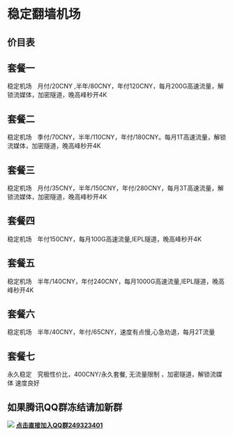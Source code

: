 # 稳定翻墙机场

## 价目表

## 套餐一
稳定机场ㅤ月付/20CNY ,半年/80CNY，年付120CNY，每月200G高速流量，解锁流媒体，加密隧道，晚高峰秒开4K

## 套餐二
稳定机场ㅤ季付/70CNY，半年/110CNY，年付/180CNY。每月1T高速流量，解锁流媒体，加密隧道，晚高峰秒开4K

## 套餐三
稳定机场ㅤ月付/35CNY，半年/150CNY，年付/280CNY，每月3T高速流量，解锁流媒体，加密隧道，晚高峰秒开4K

## 套餐四
稳定机场ㅤ年付150CNY，每月100G高速流量,IEPL隧道，晚高峰秒开4K

## 套餐五
稳定机场ㅤ半年/140CNY，年付240CNY，每月1000G高速流量,IEPL隧道，晚高峰秒开4K

## 套餐六
稳定机场ㅤ半年/40CNY，年付/65CNY，速度有点慢,心急劝退，每月2T流量

## 套餐七
永久稳定ㅤ究极性价比，400CNY/永久套餐, 无流量限制 ，加密隧道，解锁流媒体 速度良好

## 如果腾讯QQ群冻结请加新群
<img src="https://image.dooo.ng/c/2024/08/01/66aab141da200.webp" /> <b><a href="http://qm.qq.com/cgi-bin/qm/qr?_wv=1027&k=EtzBGivq-ki-vu8UYOuTA4VNuJcwasqO&authKey=wUI9lNFz5KpErW%2BWcrkg449KjVXGWrUEFWewcN2i4fS3cWHZj7ZLLNcxQMv11ySg&noverify=0&group_code=249323401
">点击直接加入QQ群249323401</a>
